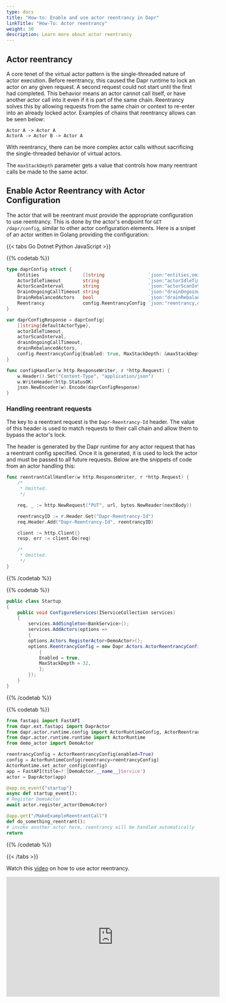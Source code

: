 ```yaml
---
type: docs
title: "How-to: Enable and use actor reentrancy in Dapr"
linkTitle: "How-To: Actor reentrancy"
weight: 30
description: Learn more about actor reentrancy
---
```


## Actor reentrancy
A core tenet of the virtual actor pattern is the single-threaded nature of actor execution. Before reentrancy, this caused the Dapr runtime to lock an actor on any given request. A second request could not start until the first had completed. This behavior means an actor cannot call itself, or have another actor call into it even if it is part of the same chain. Reentrancy solves this by allowing requests from the same chain or context to re-enter into an already locked actor. Examples of chains that reentrancy allows can be seen below:

```
Actor A -> Actor A
ActorA -> Actor B -> Actor A
```

With reentrancy, there can be more complex actor calls without sacrificing the single-threaded behavior of virtual actors.

The `maxStackDepth` parameter gets a value that controls how many reentrant calls be made to the same actor.

## Enable Actor Reentrancy with Actor Configuration

The actor that will be reentrant must provide the appropriate configuration to use reentrancy. This is done by the actor's endpoint for `GET /dapr/config`, similar to other actor configuration elements. Here is a snipet of an actor written in Golang providing the configuration:

{{< tabs Go Dotnet Python JavaScript >}}

{{% codetab %}}

```go
type daprConfig struct {
	Entities                []string                `json:"entities,omitempty"`
	ActorIdleTimeout        string                  `json:"actorIdleTimeout,omitempty"`
	ActorScanInterval       string                  `json:"actorScanInterval,omitempty"`
	DrainOngoingCallTimeout string                  `json:"drainOngoingCallTimeout,omitempty"`
	DrainRebalancedActors   bool                    `json:"drainRebalancedActors,omitempty"`
	Reentrancy              config.ReentrancyConfig `json:"reentrancy,omitempty"`
}

var daprConfigResponse = daprConfig{
	[]string{defaultActorType},
	actorIdleTimeout,
	actorScanInterval,
	drainOngoingCallTimeout,
	drainRebalancedActors,
	config.ReentrancyConfig{Enabled: true, MaxStackDepth: &maxStackDepth},
}

func configHandler(w http.ResponseWriter, r *http.Request) {
	w.Header().Set("Content-Type", "application/json")
	w.WriteHeader(http.StatusOK)
	json.NewEncoder(w).Encode(daprConfigResponse)
}
```

### Handling reentrant requests
The key to a reentrant request is the `Dapr-Reentrancy-Id` header. The value of this header is used to match requests to their call chain and allow them to bypass the actor's lock.

The header is generated by the Dapr runtime for any actor request that has a reentrant config specified. Once it is generated, it is used to lock the actor and must be passed to all future requests. Below are the snippets of code from an actor handling this:

```go
func reentrantCallHandler(w http.ResponseWriter, r *http.Request) {
    /*
     * Omitted.
     */

	req, _ := http.NewRequest("PUT", url, bytes.NewReader(nextBody))

	reentrancyID := r.Header.Get("Dapr-Reentrancy-Id")
	req.Header.Add("Dapr-Reentrancy-Id", reentrancyID)

	client := http.Client{}
	resp, err := client.Do(req)

    /*
     * Omitted.
     */
}
```

{{% /codetab %}}

{{% codetab %}}

```csharp
public class Startup
{
	public void ConfigureServices(IServiceCollection services)
	{
		services.AddSingleton<BankService>();
		services.AddActors(options =>
		{
		options.Actors.RegisterActor<DemoActor>();
		options.ReentrancyConfig = new Dapr.Actors.ActorReentrancyConfig()
			{
			Enabled = true,
			MaxStackDepth = 32,
			};
		});
	}
}
```

{{% /codetab %}}

{{% codetab %}}
```python
from fastapi import FastAPI
from dapr.ext.fastapi import DaprActor
from dapr.actor.runtime.config import ActorRuntimeConfig, ActorReentrancyConfig
from dapr.actor.runtime.runtime import ActorRuntime
from demo_actor import DemoActor

reentrancyConfig = ActorReentrancyConfig(enabled=True)
config = ActorRuntimeConfig(reentrancy=reentrancyConfig)
ActorRuntime.set_actor_config(config)
app = FastAPI(title=f'{DemoActor.__name__}Service')
actor = DaprActor(app)

@app.on_event("startup")
async def startup_event():
# Register DemoActor
await actor.register_actor(DemoActor)

@app.get("/MakeExampleReentrantCall")
def do_something_reentrant():
# invoke another actor here, reentrancy will be handled automatically
return
```
{{% /codetab %}}

{{< /tabs >}}

Watch this [video](https://www.youtube.com/watch?v=QADHQ5v-gww&list=PLcip_LgkYwzuF-OV6zKRADoiBvUvGhkao&t=674s) on how to use actor reentrancy.
<div class="embed-responsive embed-responsive-16by9">
<iframe width="560" height="315" src="https://www.youtube.com/embed/QADHQ5v-gww?start=674" frameborder="0" allow="accelerometer; autoplay; clipboard-write; encrypted-media; gyroscope; picture-in-picture" allowfullscreen></iframe>
</div>
